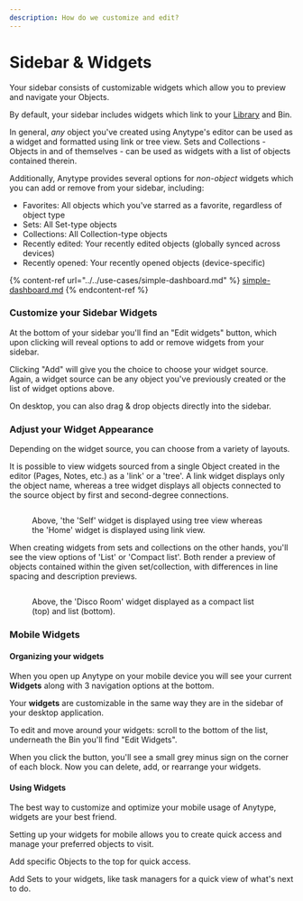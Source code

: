 ```yaml
---
description: How do we customize and edit?
---
```


# Sidebar & Widgets

Your sidebar consists of customizable widgets which allow you to preview and navigate your Objects.

By default, your sidebar includes widgets which link to your [Library](../../basics/anytype-library.md) and Bin.

In general, _any_ object you've created using Anytype's editor can be used as a widget and formatted using link or tree view. Sets and Collections - Objects in and of themselves - can be used as widgets with a list of objects contained therein.

Additionally, Anytype provides several options for _non-object_ widgets which you can add or remove from your sidebar, including:

* Favorites: All objects which you've starred as a favorite, regardless of object type
* Sets: All Set-type objects
* Collections: All Collection-type objects
* Recently edited: Your recently edited objects (globally synced across devices)
* Recently opened: Your recently opened objects (device-specific)

{% content-ref url="../../use-cases/simple-dashboard.md" %}
[simple-dashboard.md](../../use-cases/simple-dashboard.md)
{% endcontent-ref %}

### Customize your Sidebar Widgets

At the bottom of your sidebar you'll find an "Edit widgets" button, which upon clicking will reveal options to add or remove widgets from your sidebar.

Clicking "Add" will give you the choice to choose your widget source. Again, a widget source can be any object you've previously created or the list of widget options above.

On desktop, you can also drag & drop objects directly into the sidebar.

### Adjust your Widget Appearance

Depending on the widget source, you can choose from a variety of layouts.

It is possible to view widgets sourced from a single Object created in the editor (Pages, Notes, etc.) as a 'link' or a 'tree'. A link widget displays only the object name, whereas a tree widget displays all objects connected to the source object by first and second-degree connections.

<figure><img src="../../.gitbook/assets/Screenshot 2023-08-18 at 09.01.31.png" alt=""><figcaption><p>Above, 'the 'Self' widget is displayed using tree view whereas the 'Home' widget is displayed using link view.</p></figcaption></figure>

When creating widgets from sets and collections on the other hands, you'll see the view options of 'List' or 'Compact list'. Both render a preview of objects contained within the given set/collection, with differences in line spacing and description previews.

<figure><img src="../../.gitbook/assets/Screenshot 2023-08-18 at 09.08.53 (1).png" alt=""><figcaption><p>Above, the 'Disco Room' widget displayed as a compact list (top) and list (bottom).</p></figcaption></figure>

### Mobile Widgets

#### Organizing your widgets

When you open up Anytype on your mobile device you will see your current **Widgets** along with 3 navigation options at the bottom.

Your **widgets** are customizable in the same way they are in the sidebar of your desktop application.

To edit and move around your widgets: scroll to the bottom of the list, underneath the Bin you'll find "Edit Widgets".

When you click the button, you'll see a small grey minus sign on the corner of each block. Now you can delete, add, or rearrange your widgets.

#### Using Widgets

The best way to customize and optimize your mobile usage of Anytype, widgets are your best friend.

Setting up your widgets for mobile allows you to create quick access and manage your preferred objects to visit.

Add specific Objects to the top for quick access.

Add Sets to your widgets, like task managers for a quick view of what's next to do.
